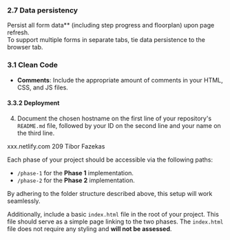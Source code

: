 ### 2.7 Data persistency

Persist all form data** (including step progress and floorplan) upon page refresh.  
To support multiple forms in separate tabs, tie data persistence to the browser tab.
 
### 3.1 Clean Code

- **Comments**: Include the appropriate amount of comments in your HTML, CSS, and JS files.
#### 3.3.2 Deployment
 
 
4. Document the chosen hostname on the first line of your repository's `README.md` file, followed by your ID on the second line and your name on the third line.

xxx.netlify.com
209
Tibor Fazekas

Each phase of your project should be accessible via the following paths:

- `/phase-1` for the **Phase 1** implementation.
- `/phase-2` for the **Phase 2** implementation.

By adhering to the folder structure described above, this setup will work seamlessly.

Additionally, include a basic `index.html` file in the root of your project. This file should serve as a simple page linking to the two phases. The `index.html` file does not require any styling and **will not be assessed**.
